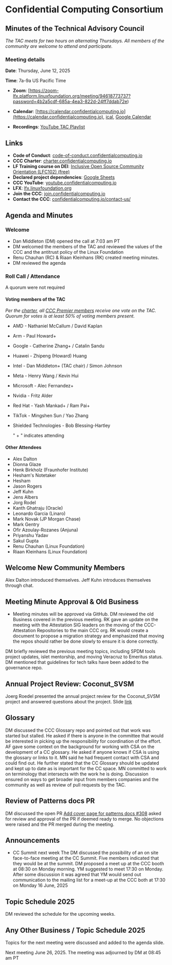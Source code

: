 # Confidential Computing Consortium

## Minutes of the Technical Advisory Council

*The TAC meets for two hours on alternating Thursdays. All members of the community are welcome to attend and participate.*

### Meeting details

**Date**: Thursday, June 12, 2025

**Time**: 7a-9a US Pacific Time

* **Zoom**: [https://zoom-lfx.platform.linuxfoundation.org/meeting/94618773737?password=4b2a5cdf-685a-4ea3-822d-24ff7ddab72e) 

* **Calendar**: [https://calendar.confidentialcomputing.io](https://calendar.confidentialcomputing.io),
[ical](https://calendar.google.com/calendar/ical/c\_c0pcihr7n2n1k3a38i32d9ag10%40group.calendar.google.com/public/basic.ics),
[Google Calendar](https://calendar.google.com/calendar/u/0/r?cid=c\_c0pcihr7n2n1k3a38i32d9ag10@group.calendar.google.com)

* **Recordings**: [YouTube TAC Playlist](https://www.youtube.com/playlist?list=PLmfkUJc39uMjaB_I1dYW72I44kr9QzG_B)

## Links

* **Code of Conduct**: [code-of-conduct.confidentialcomputing.io](https://code-of-conduct.confidentialcomputing.io)
* **CCC Charter**: [charter.confidentialcomputing.io](https://charter.confidentialcomputing.io)
* **LF Training course on DEI**: [Inclusive Open Source Community Orientation (LFC102) (free)](https://training.linuxfoundation.org/training/inclusive-open-source-community-orientation-lfc102/)
* **Declared project dependencies**: [Google Sheets](https://docs.google.com/spreadsheets/d/1UKnbbGWXYLjnPZsox3zmYo59nv3XSXjePfas5E2fER0/edit#gid=0)
* **CCC YouTube**: [youtube.confidentialcomputing.io](https://youtube.confidentialcomputing.io)
* **LFX**: [lfx.linuxfoundation.org](https://lfx.linuxfoundation.org)
* **Join the CCC**: [join.confidentialcomputing.io](https://join.confidentialcomputing.io)
* **Contact the CCC**: [confidentialcomputing.io/contact-us/](https://confidentialcomputing.io/contact-us/)

## Agenda and Minutes

### Welcome

* Dan Middleton (DM) opened the call at 7:03 am PT
* DM welcomed the members of the TAC and reviewed the values of the CCC and the antitrust policy of the Linux Foundation
* Renu Chauhan (RC) & Riaan Kleinhans (RK) created meeting minutes.
* DM reviewed the agenda


### Roll Call / Attendance

A quorum were not required

#### Voting members of the TAC

*Per the [charter](https://charter.confidentialcomputing.io), all [CCC Premier members](https://confidentialcomputing.io/members/) receive one vote on the TAC. Quorum for votes is at least 50% of voting members present.*

* AMD - Nathaniel McCallum / David Kaplan
* Arm - Paul Howard+  
* Google - Catherine Zhang+ / Catalin Sandu 
* Huawei - Zhipeng (Howard) Huang 
* Intel - Dan Middleton+ (TAC chair) / Simon Johnson
* Meta - Henry Wang / Kevin Hui
* Microsoft - Alec Fernandez+
* Nvidia - Fritz Alder
* Red Hat -  Yash Mankad+ / Ram Pai+ 
* TikTok -  Mingshen Sun / Yao Zhang
* Shielded Technologies - Bob Blessing-Hartley 

   " + " indicates attending

#### Other Attendees

* Alex Dalton
* Dionna Glaze
* Henk Birkholz (Fraunhofer Institute)
*  Hesham's Notetaker
* Hesham  
* Jason Rogers
* Jeff Kuhn
* Jens Albers
* Jorg Rodel
* Kanth Ghatraju (Oracle)
* Leonardo Garcia (Linaro)
* Mark Novak (JP Morgan Chase)
* Mark Gentry
* Ofir Azoulay-Rozanes (Anjuna)
* Priyanshu Yadav  
* Sakul Gupta
* Renu Chauhan (Linux Foundation)
* Riaan Kleinhans (Linux Foundation)

 

## Welcome New Community Members
Alex Dalton introduced themselves. Jeff Kuhn introduces themselves through chat.

## Meeting Minute Approval & Old Business
* Meeting minutes will be approved via GitHub. DM reviewed the old Business covered in the previous meeting. RK gave an update on the meeting with the Attestation SIG leaders on the moving of the CCC-Attestation Repositories to the main CCC org. RK would create a document to propose a migration strategy and emphasized that moving the repos should rather be done slowly to ensure it is done correctly.

DM  briefly reviewed the previous meeting topics, including SPDM tools project updates, islet mentorship, and moving Veracruz to Emeritus status. DM mentioned that guidelines for tech talks have been added to the governance repo.

## Annual Project Review: Coconut_SVSM 
Joerg Roedel presented the annual project review for the Coconut_SVSM project and answered questions about the project. Slide [link](./COCONUT-SVSM%20CCC%20Annual%20Project%20Update%202025%20.pdf) 

## Glossary
DM discussed the CCC Glossary repo and pointed out that work was started but stalled. He asked if there is anyone in the committee that would be interested in picking up the responsibility for coordination of the effort. AF gave some context on the background for working with CSA on the development of a CC glossary. He asked if anyone knows if CSA is using the glossary or links to it. MN said he had frequent contact with CSA and could find out. He further stated that the CC Glossary should be updated and kept up to date as is important for the CC space. MN committed to work on terminology that intersects with the work he is doing.
Discussion ensured on ways to get broader input from members companies and the community as well as review of pull requests by the TAC.

## Review of Patterns docs PR
DM discussed the open PR [Add cover page for patterns docs #308](https://github.com/confidential-computing/governance/pull/308) asked for review and approval of the PR if deemed ready to merge. No objections were raised and the PR merged during the meeting.

## Announcements
* CC Summit next week
The DM discussed the possibility of an on site face-to-face meeting at the CC Summit. Five members indicated that they would be at the summit. DM proposed a meet up at the CCC booth at 08:30 on Monday morning. YM suggested to meet 17:30 on Monday. After some discussion it was agreed that YM would send out communication to the mailing list for a meet-up at the CCC both at 17:30 on Monday 16 June, 2025 



## Topic Schedule 2025  
DM reviewed the schedule for the upcoming weeks.


## Any Other Business / Topic Schedule 2025

Topics for the next meeting were discussed and added to the agenda slide.

Next meeting June 26, 2025. The meeting was adjourned by DM at 08:45 am PT
